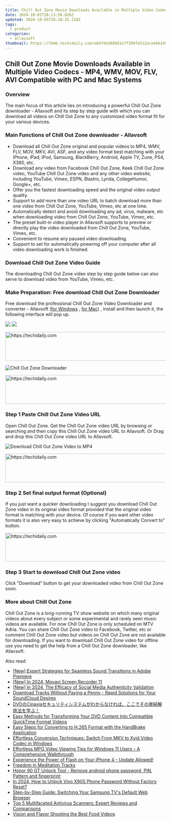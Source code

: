 ```yaml
---
title: Chill Out Zone Movie Downloads Available in Multiple Video Codecs - MP4, WMV, MOV, FLV, AVI Compatible with PC and Mac Systems
date: 2024-10-01T16:13:58.026Z
updated: 2024-10-05T20:10:25.218Z
tags:
  - product
categories:
  - allavsoft
thumbnail: https://thmb.techidaily.com/ebbfde368b81e7f396fe512ace44b149bef6fef394a1d6fd8cfa20e2c4a0b6c3.jpg
---
```


## Chill Out Zone Movie Downloads Available in Multiple Video Codecs - MP4, WMV, MOV, FLV, AVI Compatible with PC and Mac Systems

### Overview

The main focus of this article lies on introducing a powerful Chill Out Zone downloader - Allavsoft and its step by step guide with which you can download all videos on Chill Out Zone to any customized video format fit for your various devices.

### Main Functions of Chill Out Zone downloader - Allavsoft

* Download all Chill Out Zone original and popular videos to MP4, WMV, FLV, MOV, MKV, AVI, ASF, and any video format best matching with your iPhone, iPad, iPod, Samsung, BlackBerry, Android, Apple TV, Zune, PS4, X360, etc.
* Download any video from Facebook Chill Out Zone, Keek Chill Out Zone video, YouTube Chill Out Zone video and any other video website, including YouTube, Vimeo, ESPN, Blastro, Lynda, CollegeHumor, Google+, etc.
* Offer you the fastest downloading speed and the original video output quality.
* Support to add more than one video URL to batch download more than one video from Chill Out Zone, YouTube, Vimeo, etc at one time.
* Automatically detect and avoid downloading any ad, virus, malware, etc when downloading video from Chill Out Zone, YouTube, Vimeo, etc.
* The preset built-in video player in Allavsoft supports to preview or directly play the video downloaded from Chill Out Zone, YouTube, Vimeo, etc.
* Convenient to resume any paused video downloading.
* Support to set for automatically powering off your computer after all video downloading work is finished.

### Download Chill Out Zone Video Guide

The downloading Chill Out Zone video step by step guide below can also serve to download video from YouTube, Vimeo, etc.

### Make Preparation: Free download Chill Out Zone Downloader

Free download the professional Chill Out Zone Video Downloader and converter - Allavsoft ([for Windows](https://tools.techidaily.com/allavsoft/products/) , [for Mac](https://tools.techidaily.com/allavsoft/products/)) , install and then launch it, the following interface will pop up.

[![](https://www.allavsoft.com/how-to/../images/how-to/free-download-win.jpg)](https://tools.techidaily.com/allavsoft/products/) [![](https://www.allavsoft.com/how-to/../images/how-to/free-download-mac.jpg)](https://tools.techidaily.com/allavsoft/products/)

<!-- affiliate ads begin -->
<a href="https://appsumo.8odi.net/c/5597632/2037338/7443" target="_top" id="2037338">
  <img src="//a.impactradius-go.com/display-ad/7443-2037338" border="0" alt="https://techidaily.com" width="728" height="90"/>
</a>
<img height="0" width="0" src="https://appsumo.8odi.net/i/5597632/2037338/7443" style="position:absolute;visibility:hidden;" border="0" />
<!-- affiliate ads end -->

![Chill Out Zone Downloader](https://www.allavsoft.com/how-to/../images/allavsoft/screen-shot-600.jpg)

<!-- affiliate ads begin -->
<a href="https://appsumo.8odi.net/c/5597632/2151884/7443" target="_top" id="2151884">
  <img src="//a.impactradius-go.com/display-ad/7443-2151884" border="0" alt="https://techidaily.com" width="728" height="90"/>
</a>
<img height="0" width="0" src="https://appsumo.8odi.net/i/5597632/2151884/7443" style="position:absolute;visibility:hidden;" border="0" />
<!-- affiliate ads end -->

### Step 1 Paste Chill Out Zone Video URL

Open Chill Out Zone. Get the Chill Out Zone video URL by browsing or searching and then copy this Chill Out Zone video URL to Allavsoft. Or Drag and drop this Chill Out Zone video URL to Allavsoft.

![Download Chill Out Zone Video to MP4](https://www.allavsoft.com/how-to/../images/how-to/download-rtmp-video/download-rtmp-video.jpg)

<!-- affiliate ads begin -->
<a href="https://appsumo.8odi.net/c/5597632/2068426/7443" target="_top" id="2068426">
  <img src="//a.impactradius-go.com/display-ad/7443-2068426" border="0" alt="https://techidaily.com" width="728" height="90"/>
</a>
<img height="0" width="0" src="https://appsumo.8odi.net/i/5597632/2068426/7443" style="position:absolute;visibility:hidden;" border="0" />
<!-- affiliate ads end -->

### Step 2 Set final output format (Optional)

If you just want a quicker downloading I suggest you download Chill Out Zone video in its original video format provided that the original video format is matching with your device. Of course if you want other video formats it is also very easy to achieve by clicking "Automatically Convert to" button.

<!-- affiliate ads begin -->
<a href="https://imp.i110150.net/c/5597632/798161/11305" target="_top" id="798161">
  <img src="//a.impactradius-go.com/display-ad/11305-798161" border="0" alt="https://techidaily.com" width="728" height="90"/>
</a>
<img height="0" width="0" src="https://imp.i110150.net/i/5597632/798161/11305" style="position:absolute;visibility:hidden;" border="0" />
<!-- affiliate ads end -->

### Step 3 Start to download Chill Out Zone video

Click "Download" button to get your downloaded video from Chill Out Zone soon.

### More about Chill Out Zone

Chill Out Zone is a long-running TV show website on which many original videos about every subject or some experimental and rarely seen music videos are available. For now Chill Out Zone is only scheduled on MTV Adria. You can share Chill Out Zone video to Facebook, Twitter, etc or comment Chill Out Zone video but videos on Chill Out Zone are not available for downloading. If you want to download Chill Out Zone video for offline use you need to get the help from a Chill Out Zone downloader, like Allavsoft.

<ins class="adsbygoogle"
     style="display:block"
     data-ad-format="autorelaxed"
     data-ad-client="ca-pub-7571918770474297"
     data-ad-slot="1223367746"></ins>

<ins class="adsbygoogle"
     style="display:block"
     data-ad-client="ca-pub-7571918770474297"
     data-ad-slot="8358498916"
     data-ad-format="auto"
     data-full-width-responsive="true"></ins>

<span class="atpl-alsoreadstyle">Also read:</span>
<div><ul>
<li><a href="https://some-knowledge.techidaily.com/new-expert-strategies-for-seamless-sound-transitions-in-adobe-premiere/"><u>[New] Expert Strategies for Seamless Sound Transitions in Adobe Premiere</u></a></li>
<li><a href="https://screen-activity-recording.techidaily.com/new-in-2024-movavi-screen-recorder-11/"><u>[New] In 2024, Movavi Screen Recorder 11</u></a></li>
<li><a href="https://instagram-video-recordings.techidaily.com/new-in-2024-the-efficacy-of-social-media-authenticity-validation/"><u>[New] In 2024, The Efficacy of Social Media Authenticity Validation</u></a></li>
<li><a href="https://win-trending.techidaily.com/download-tracks-without-paying-a-penny-rapid-solutions-for-your-soundcloud-desires/"><u>Download Tracks Without Paying a Penny - Rapid Solutions for Your SoundCloud Desires</u></a></li>
<li><a href="https://win-trending.techidaily.com/dvdcinavia/"><u>DVDのCinaviaセキュリティシステムがわからなければ、ここでその単純解除法を学ぶ！</u></a></li>
<li><a href="https://win-trending.techidaily.com/easy-methods-for-transforming-your-dvd-content-into-compatible-quicktime-format-videos/"><u>Easy Methods for Transforming Your DVD Content Into Compatible QuickTime Format Videos</u></a></li>
<li><a href="https://win-trending.techidaily.com/easy-steps-for-converting-to-h265-format-with-the-handbrake-application/"><u>Easy Steps for Converting to H.265 Format with the HandBrake Application</u></a></li>
<li><a href="https://win-trending.techidaily.com/effortless-conversion-techniques-switch-from-mkv-to-xvid-video-codec-in-windows/"><u>Effortless Conversion Techniques: Switch From MKV to Xvid Video Codec in Windows</u></a></li>
<li><a href="https://win-trending.techidaily.com/effortless-mpg-video-viewing-tips-for-windows-11-users-a-comprehensive-walkthrough/"><u>Effortless MPG Video Viewing Tips for Windows 11 Users – A Comprehensive Walkthrough</u></a></li>
<li><a href="https://win-trending.techidaily.com/experience-the-power-of-flash-on-your-iphone-4-update-allowed/"><u>Experience the Power of Flash on Your iPhone 4 - Update Allowed!</u></a></li>
<li><a href="https://extra-resources.techidaily.com/freedom-in-meditation-tracks/"><u>Freedom in Meditation Tracks</u></a></li>
<li><a href="https://phone-solutions.techidaily.com/honor-90-gt-unlock-tool-remove-android-phone-password-pin-pattern-and-fingerprint-by-drfone-android-unlock-android-unlock/"><u>Honor 90 GT Unlock Tool - Remove android phone password, PIN, Pattern and fingerprint</u></a></li>
<li><a href="https://android-unlock.techidaily.com/in-2024-how-to-unlock-vivo-x90s-phone-password-without-factory-reset-by-drfone-android/"><u>In 2024, How to Unlock Vivo X90S Phone Password Without Factory Reset?</u></a></li>
<li><a href="https://tech-renaissance.techidaily.com/step-by-step-guide-switching-your-samsung-tvs-default-web-browser/"><u>Step-by-Step Guide: Switching Your Samsung TV's Default Web Browser</u></a></li>
<li><a href="https://win-exclusive.techidaily.com/top-5-multifaceted-antivirus-scanners-expert-reviews-and-comparisons/"><u>Top 5 Multifaceted Antivirus Scanners: Expert Reviews and Comparisons</u></a></li>
<li><a href="https://extra-lessons.techidaily.com/vision-and-flavor-shooting-the-best-food-videos/"><u>Vision and Flavor Shooting the Best Food Videos</u></a></li>
</ul></div>

